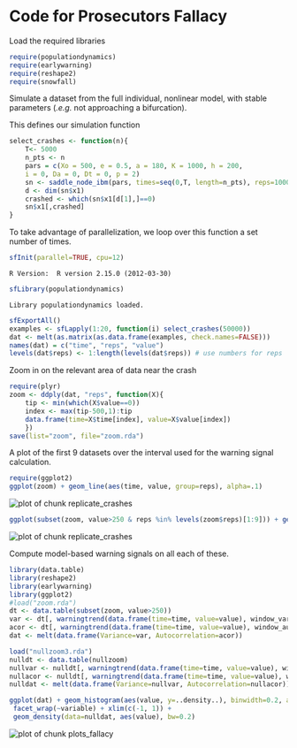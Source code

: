 

# Code for Prosecutors Fallacy 

Load the required libraries
 


```r
require(populationdynamics)
require(earlywarning)
require(reshape2)
require(snowfall)
```




Simulate a dataset from the full individual, nonlinear model, with stable parameters (*.e.g.* not approaching a bifurcation).

This defines our simulation function



```r
select_crashes <- function(n){
	T<- 5000
	n_pts <- n
	pars = c(Xo = 500, e = 0.5, a = 180, K = 1000, h = 200,
    i = 0, Da = 0, Dt = 0, p = 2)
	sn <- saddle_node_ibm(pars, times=seq(0,T, length=n_pts), reps=1000)
	d <- dim(sn$x1)
	crashed <- which(sn$x1[d[1],]==0)
	sn$x1[,crashed] 
}
```




To take advantage of parallelization, we loop over this function a set number of times.  



```r
sfInit(parallel=TRUE, cpu=12)
```



```
R Version:  R version 2.15.0 (2012-03-30) 

```



```r
sfLibrary(populationdynamics)
```



```
Library populationdynamics loaded.
```



```r
sfExportAll()
examples <- sfLapply(1:20, function(i) select_crashes(50000))
dat <- melt(as.matrix(as.data.frame(examples, check.names=FALSE)))
names(dat) = c("time", "reps", "value")
levels(dat$reps) <- 1:length(levels(dat$reps)) # use numbers for reps
```




Zoom in on the relevant area of data near the crash



```r
require(plyr)
zoom <- ddply(dat, "reps", function(X){
    tip <- min(which(X$value==0))
    index <- max(tip-500,1):tip
    data.frame(time=X$time[index], value=X$value[index])
    })
save(list="zoom", file="zoom.rda")
```




A plot of the first 9 datasets over the interval used for the warning signal calculation.



```r
require(ggplot2)
ggplot(zoom) + geom_line(aes(time, value, group=reps), alpha=.1) 
```

![plot of chunk replicate_crashes](http://farm6.staticflickr.com/5075/7206172000_ba8260c946_o.png) 

```r
ggplot(subset(zoom, value>250 & reps %in% levels(zoom$reps)[1:9])) + geom_line(aes(time, value)) + facet_wrap(~reps, scales="free")
```

![plot of chunk replicate_crashes](http://farm8.staticflickr.com/7240/7206172300_3a77621ed6_o.png) 


Compute model-based warning signals on all each of these.  



```r
library(data.table)
library(reshape2)
library(earlywarning)
library(ggplot2)
#load("zoom.rda")
dt <- data.table(subset(zoom, value>250))
var <- dt[, warningtrend(data.frame(time=time, value=value), window_var), by=reps]$V1
acor <- dt[, warningtrend(data.frame(time=time, value=value), window_autocorr), by=reps]$V1
dat <- melt(data.frame(Variance=var, Autocorrelation=acor))

load("nullzoom3.rda")
nulldt <- data.table(nullzoom)
nullvar <- nulldt[, warningtrend(data.frame(time=time, value=value), window_var), by=reps]$V1
nullacor <- nulldt[, warningtrend(data.frame(time=time, value=value), window_autocorr), by=reps]$V1
nulldat <- melt(data.frame(Variance=nullvar, Autocorrelation=nullacor))

ggplot(dat) + geom_histogram(aes(value, y=..density..), binwidth=0.2, alpha=.5) +
 facet_wrap(~variable) + xlim(c(-1, 1)) + 
 geom_density(data=nulldat, aes(value), bw=0.2)
```

![plot of chunk plots_fallacy](http://farm8.staticflickr.com/7238/7206172564_ec8f270dc2_o.png) 



